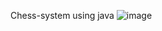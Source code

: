 Chess-system using java ![image](https://github.com/user-attachments/assets/9d4ff5c4-716b-4cac-81e5-6d38f789ccea)
